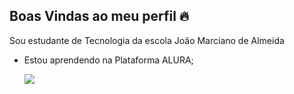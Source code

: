 ## Boas Vindas ao meu perfil 🔥

Sou estudante de Tecnologia da escola João Marciano de Almeida

- Estou aprendendo na Plataforma ALURA;

  ![](https://media1.tenor.com/m/qwH-sJA9p10AAAAC/fire-camp.gif)
  
